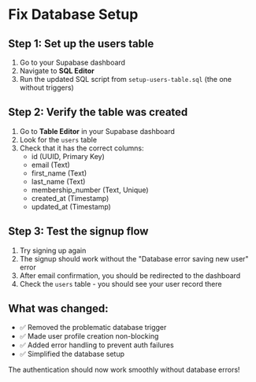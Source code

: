 # Fix Database Setup

## Step 1: Set up the users table

1. Go to your Supabase dashboard
2. Navigate to **SQL Editor**
3. Run the updated SQL script from `setup-users-table.sql` (the one without triggers)

## Step 2: Verify the table was created

1. Go to **Table Editor** in your Supabase dashboard
2. Look for the `users` table
3. Check that it has the correct columns:
   - id (UUID, Primary Key)
   - email (Text)
   - first_name (Text)
   - last_name (Text)
   - membership_number (Text, Unique)
   - created_at (Timestamp)
   - updated_at (Timestamp)

## Step 3: Test the signup flow

1. Try signing up again
2. The signup should work without the "Database error saving new user" error
3. After email confirmation, you should be redirected to the dashboard
4. Check the `users` table - you should see your user record there

## What was changed:

- ✅ Removed the problematic database trigger
- ✅ Made user profile creation non-blocking
- ✅ Added error handling to prevent auth failures
- ✅ Simplified the database setup

The authentication should now work smoothly without database errors!
